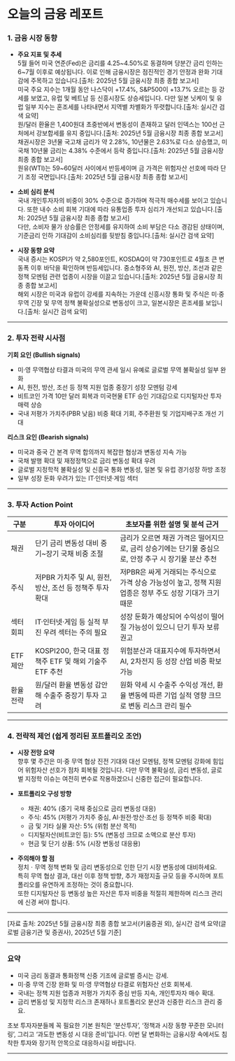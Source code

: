 # 오늘의 금융 레포트

                                                 
### 1. 금융 시장 동향

- **주요 지표 및 추세**  
  5월 들어 미국 연준(Fed)은 금리를 4.25~4.50%로 동결하며 당분간 금리 인하는 6~7월 이후로 예상됩니다. 이로 인해 금융시장은 점진적인 경기 안정과 완화 기대감에 주목하고 있습니다.[출처: 2025년 5월 금융시장 최종 종합 보고서]  
  미국 주요 지수는 1개월 동안 나스닥이 +17.4%, S&P500이 +13.7% 오르는 등 강세를 보였고, 유럽 및 베트남 등 신흥시장도 상승세입니다. 다만 일본 닛케이 및 유럽 일부 지수는 혼조세를 나타내면서 지역별 차별화가 뚜렷합니다.[출처: 실시간 검색 요약]  
  원/달러 환율은 1,400원대 초중반에서 변동성이 존재하고 달러 인덱스는 100선 근처에서 강보합세를 유지 중입니다.[출처: 2025년 5월 금융시장 최종 종합 보고서]  
  채권시장은 3년물 국고채 금리가 약 2.28%, 10년물은 2.63%로 다소 상승했고, 미국채 10년물 금리는 4.38% 수준에서 등락 중입니다.[출처: 2025년 5월 금융시장 최종 종합 보고서]  
  원유(WTI)는 59~60달러 사이에서 반등세이며 금 가격은 위험자산 선호에 따라 단기 조정 국면입니다.[출처: 2025년 5월 금융시장 최종 종합 보고서]

- **소비 심리 분석**  
  국내 개인투자자의 비중이 30% 수준으로 증가하며 적극적 매수세를 보이고 있습니다. 또한 내수 소비 회복 기대에 따라 유통업종 투자 심리가 개선되고 있습니다.[출처: 2025년 5월 금융시장 최종 종합 보고서]  
  다만, 소비자 물가 상승률은 안정세를 유지하여 소비 부담은 다소 경감된 상태이며, 기준금리 인하 기대감이 소비심리를 뒷받침 중입니다.[출처: 실시간 검색 요약]

- **시장 동향 요약**  
  국내 증시는 KOSPI가 약 2,580포인트, KOSDAQ이 약 730포인트로 4월초 큰 변동폭 이후 바닥을 확인하며 반등세입니다. 중소형주와 AI, 원전, 방산, 조선과 같은 정책 모멘텀 관련 업종이 시장을 이끌고 있습니다.[출처: 2025년 5월 금융시장 최종 종합 보고서]  
  해외 시장은 미국과 유럽이 강세를 지속하는 가운데 신흥시장 통화 및 주식은 미·중 무역 긴장 및 무역 정책 불확실성으로 변동성이 크고, 일본시장은 혼조세를 보입니다.[출처: 실시간 검색 요약]

---

### 2. 투자 전략 시사점

**기회 요인 (Bullish signals)**  
- 미·영 무역협상 타결과 미국의 무역 관세 일시 유예로 글로벌 무역 불확실성 일부 완화  
- AI, 원전, 방산, 조선 등 정책 지원 업종 중장기 성장 모멘텀 강세  
- 비트코인 가격 10만 달러 회복과 미국현물 ETF 승인 기대감으로 디지털자산 투자 매력 상승  
- 국내 저평가 가치주(PBR 낮음) 비중 확대 기회, 주주환원 및 기업지배구조 개선 기대  

**리스크 요인 (Bearish signals)**  
- 미국과 중국 간 본격 무역 합의까지 복잡한 협상과 변동성 지속 가능  
- 국채 발행 확대 및 재정정책으로 금리 변동성 확대 우려  
- 글로벌 지정학적 불확실성 및 신흥국 통화 변동성, 일본 및 유럽 경기성장 하방 조정  
- 일부 성장 둔화 우려가 있는 IT·인터넷·게임 섹터

---

### 3. 투자 Action Point

| 구분      | 투자 아이디어                         | 초보자를 위한 설명 및 분석 근거                                       |
|-----------|------------------------------------|---------------------------------------------------------------------|
| 채권      | 단기 금리 변동성 대비 중기~장기 국채 비중 조절 | 금리가 오르면 채권 가격은 떨어지므로, 금리 상승기에는 단기물 중심으로, 안정 추구 시 장기물 분산 추천        |
| 주식      | 저PBR 가치주 및 AI, 원전, 방산, 조선 등 정책주 투자 확대 | 저PBR은 싸게 거래되는 주식으로 가격 상승 가능성이 높고, 정책 지원 업종은 정부 주도 성장 기대가 크기 때문     |
| 섹터 회피 | IT·인터넷·게임 등 실적 부진 우려 섹터는 주의 필요 | 성장 둔화가 예상되어 수익성이 떨어질 가능성이 있으니 단기 투자 보류 권고                                   |
| ETF 제안  | KOSPI200, 한국 대표 정책주 ETF 및 해외 기술주 ETF 추천 | 위험분산과 대표지수에 투자하면서 AI, 2차전지 등 성장 산업 비중 확보 가능                                       |
| 환율 전략 | 원/달러 환율 변동성 감안해 수출주 중장기 투자 고려 | 원화 약세 시 수출주 수익성 개선, 환율 변동에 따른 기업 실적 영향 크므로 변동 리스크 관리 필수                 |

---

### 4. 전략적 제언 (쉽게 정리된 포트폴리오 조언)

- **시장 전망 요약**  
  향후 몇 주간은 미·중 무역 협상 진전 기대와 대선 모멘텀, 정책 모멘텀 강화에 힘입어 위험자산 선호가 점차 회복될 것입니다. 다만 무역 불확실성, 금리 변동성, 글로벌 지정학 이슈는 여전히 변수로 작용하겠으니 신중한 접근이 필요합니다.

- **포트폴리오 구성 방향**  
  - 채권: 40% (중기 국채 중심으로 금리 변동성 대응)  
  - 주식: 45% (저평가 가치주 중심, AI·원전·방산·조선 등 정책주 비중 확대)  
  - 금 및 기타 실물 자산: 5% (위험 분산 목적)  
  - 디지털자산(비트코인 등): 5% (변동성 크므로 소액으로 분산 투자)  
  - 현금 및 단기 상품: 5% (시장 변동성 대응용)  

- **주의해야 할 점**  
  정치ㆍ무역 정책 변화 및 금리 변동성으로 인한 단기 시장 변동성에 대비하세요.  
  특히 무역 협상 결과, 대선 이후 정책 방향, 추가 재정지출 규모 등을 주시하며 포트폴리오를 유연하게 조정하는 것이 중요합니다.  
  또한 디지털자산 등 변동성 높은 자산은 투자 비중을 적절히 제한하며 리스크 관리에 신경 써야 합니다.

---

[자료 출처: 2025년 5월 금융시장 최종 종합 보고서(키움증권 외), 실시간 검색 요약(글로벌 금융기관 및 증권사), 2025년 5월 기준]

---

### 요약  
- 미국 금리 동결과 통화정책 신중 기조에 글로벌 증시는 강세.  
- 미·중 무역 긴장 완화 및 미·영 무역협상 타결로 위험자산 선호 회복세.  
- 국내는 정책 지원 업종과 저평가 가치주 중심 반등 지속, 개인투자자 매수 확대.  
- 금리 변동성 및 지정학 리스크 존재하나 포트폴리오 분산과 신중한 리스크 관리 중요.

초보 투자자분들께 꼭 필요한 기본 원칙은 ‘분산투자’, ‘정책과 시장 동향 꾸준한 모니터링’, 그리고 ‘과도한 변동성 시 대응 준비’입니다. 이번 달 변화하는 금융시장 속에서도 침착한 투자와 장기적 안목으로 대응하시길 바랍니다.

---
